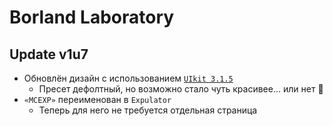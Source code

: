 # Borland Laboratory

## Update v1u7

- Обновлён дизайн с использованием [`UIkit 3.1.5`](https://getuikit.com/)
  - Пресет дефолтный, но возможно стало чуть красивее... или нет 🤔
- `«MCEXP»` переименован в `Expulator`
  - Теперь для него не требуется отдельная страница
